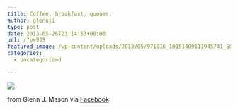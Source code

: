 ```yaml
---
title: Coffee, breakfast, queues.
author: glennji
type: post
date: 2013-05-26T23:14:53+00:00
url: /?p=939
featured_image: /wp-content/uploads/2013/05/971016_10151409111945741_582285172_n.jpg
categories:
  - Uncategorized

---
```

<div>
  <img src='/wp-content/uploads/2013/05/971016_10151409111945741_582285172_n.jpg' style='max-width:600px;' /></p> 
  
  <div>
    from Glenn J. Mason via <a href="http://www.facebook.com/photo.php?fbid=10151409111945741&#038;set=a.10150907445480741.408542.551785740&#038;type=1">Facebook</a>
  </div>
</div>
